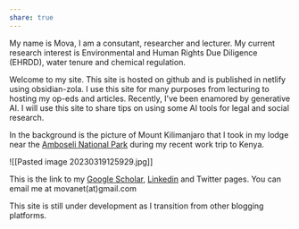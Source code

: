 ```yaml
---
share: true
---
```



My name is Mova, I am a consutant, researcher and lecturer. My current research interest is Environmental and Human Rights Due Diligence (EHRDD), water tenure and chemical regulation. 

Welcome to my site. This site is hosted on github and is published in netlify using obsidian-zola. I use this site for many purposes from lecturing to hosting my op-eds and articles. Recently, I've been enamored by generative AI. I will use this site to share tips on using some AI tools for legal and social research. 

In the background is the picture of Mount Kilimanjaro that I took in my lodge near the [Amboseli National Park](https://en.wikipedia.org/wiki/Amboseli_National_Park) during my recent work trip to Kenya. 



![[Pasted image 20230319125929.jpg]]

This is the link to my [Google Scholar](https://scholar.google.com/citations?user=YYWNNTEAAAAJ&hl=en), [Linkedin](https://www.linkedin.com/in/movanet/) and Twitter pages. You can email me at movanet(at)gmail.com 

This site is still under development as I transition from other blogging platforms. 